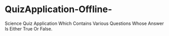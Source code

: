 # QuizApplication-Offline-
Science Quiz Application Which Contains Various Questions Whose Answer Is Either True Or False.
